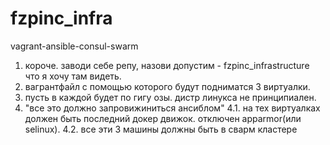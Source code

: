 # fzpinc_infra
vagrant-ansible-consul-swarm

1. короче. заводи себе репу, назови допустим - fzpinc_infrastructure
что я хочу там видеть. 
2. вагрантфайл  с помощью которого будут подниматся 3 виртуалки.
3. пусть в каждой будет по гигу озы. дистр линукса не принципиален.
4. "все это должно запровижиниться ансиблом"
  4.1. на тех виртуалках должен быть последний докер движок. отключен apparmor(или selinux).
  4.2. все эти 3 машины должны быть в сварм кластере

